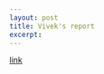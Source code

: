 ```yaml
---
layout: post
title: Vivek's report
excerpt: 
---
```


[link](https://github.com/ai-se/Vivek/wiki/Report-Feb-5)

